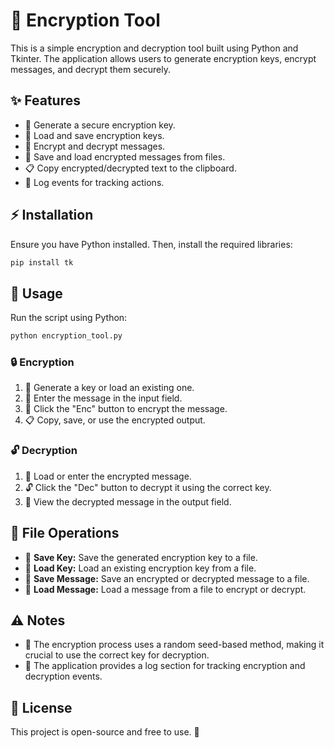 # 🔐 Encryption Tool

This is a simple encryption and decryption tool built using Python and Tkinter. The application allows users to generate encryption keys, encrypt messages, and decrypt them securely.

## ✨ Features
- 🔑 Generate a secure encryption key.
- 📂 Load and save encryption keys.
- 🔏 Encrypt and decrypt messages.
- 📄 Save and load encrypted messages from files.
- 📋 Copy encrypted/decrypted text to the clipboard.
- 📝 Log events for tracking actions.

## ⚡ Installation
Ensure you have Python installed. Then, install the required libraries:

```sh
pip install tk
```

## 🚀 Usage
Run the script using Python:

```sh
python encryption_tool.py
```

### 🔒 Encryption
1. 🔑 Generate a key or load an existing one.
2. 📝 Enter the message in the input field.
3. 🔏 Click the "Enc" button to encrypt the message.
4. 📋 Copy, save, or use the encrypted output.

### 🔓 Decryption
1. 📂 Load or enter the encrypted message.
2. 🔓 Click the "Dec" button to decrypt it using the correct key.
3. 👀 View the decrypted message in the output field.

## 📁 File Operations
- 💾 **Save Key:** Save the generated encryption key to a file.
- 📂 **Load Key:** Load an existing encryption key from a file.
- 💾 **Save Message:** Save an encrypted or decrypted message to a file.
- 📂 **Load Message:** Load a message from a file to encrypt or decrypt.

## ⚠️ Notes
- 🔄 The encryption process uses a random seed-based method, making it crucial to use the correct key for decryption.
- 📜 The application provides a log section for tracking encryption and decryption events.

## 📜 License
This project is open-source and free to use. 🎉

